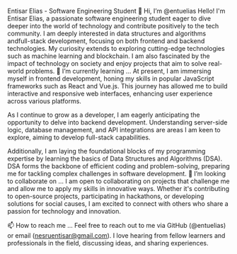Entisar Elias - Software Engineering Student
👋 Hi, I’m @entuelias
Hello! I'm Entisar Elias, a passionate software engineering student eager to dive deeper into the world of technology and contribute positively to the tech community.
I am deeply interested in data structures and algorithms andfull-stack development, focusing on both frontend and backend technologies. My curiosity extends to exploring cutting-edge technologies such as machine learning and blockchain. I am also fascinated by the impact of technology on society and enjoy projects that aim to solve real-world problems.
🌱 I’m currently learning ...
At present, I am immersing myself in frontend development, honing my skills in popular JavaScript frameworks such as React and Vue.js. This journey has allowed me to build interactive and responsive web interfaces, enhancing user experience across various platforms.

As I continue to grow as a developer, I am eagerly anticipating the opportunity to delve into backend development. Understanding server-side logic, database management, and API integrations are areas I am keen to explore, aiming to develop full-stack capabilities.

Additionally, I am laying the foundational blocks of my programming expertise by learning the basics of Data Structures and Algorithms (DSA). DSA forms the backbone of efficient coding and problem-solving, preparing me for tackling complex challenges in software development.
💞️ I’m looking to collaborate on ...
I am open to collaborating on projects that challenge me and allow me to apply my skills in innovative ways. Whether it's contributing to open-source projects, participating in hackathons, or developing solutions for social causes, I am excited to connect with others who share a passion for technology and innovation.

📫 How to reach me ...
Feel free to reach out to me via GitHub (@entuelias) or email (nesruentisar@gmail.com). I love hearing from fellow learners and professionals in the field, discussing ideas, and sharing experiences.
